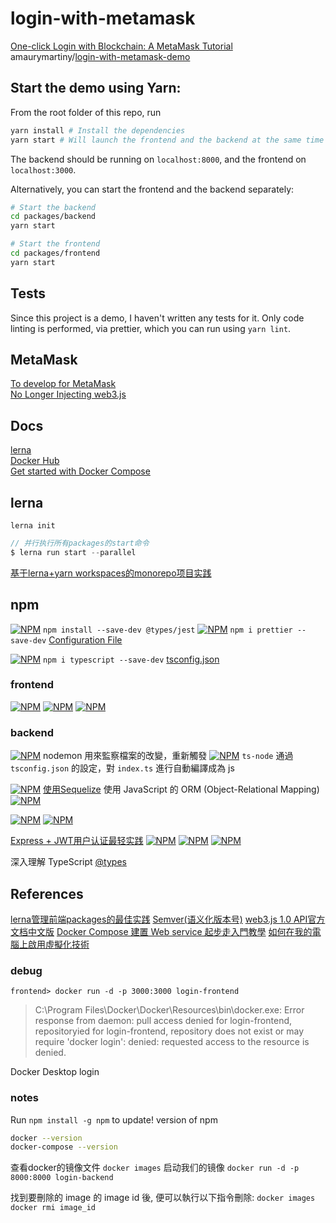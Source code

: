# login-with-metamask

[One-click Login with Blockchain: A MetaMask Tutorial](https://www.toptal.com/ethereum/one-click-login-flows-a-metamask-tutorial)  
amaurymartiny/[login-with-metamask-demo](https://github.com/amaurymartiny/login-with-metamask-demo)  

## Start the demo using Yarn:

From the root folder of this repo, run

```bash
yarn install # Install the dependencies
yarn start # Will launch the frontend and the backend at the same time
```

The backend should be running on `localhost:8000`, and the frontend on `localhost:3000`.

Alternatively, you can start the frontend and the backend separately:

```bash
# Start the backend
cd packages/backend
yarn start

# Start the frontend
cd packages/frontend
yarn start
```

## Tests

Since this project is a demo, I haven't written any tests for it. Only code linting is performed, via prettier, which you can run using `yarn lint`.

## MetaMask

[To develop for MetaMask](https://metamask.github.io/metamask-docs/Main_Concepts/Getting_Started)  
[No Longer Injecting web3.js](https://medium.com/metamask/no-longer-injecting-web3-js-4a899ad6e59e)

## Docs

[lerna](https://lerna.js.org/)  
[Docker Hub](https://hub.docker.com/)  
[Get started with Docker Compose](https://docs.docker.com/compose/gettingstarted/#step-8-experiment-with-some-other-commands)

## lerna

`lerna init`

```js
// 并行执行所有packages的start命令
$ lerna run start --parallel
```

[基于lerna+yarn workspaces的monorepo项目实践](https://juejin.im/post/5c94fdccf265da60fc46a48f)

## npm 

[![NPM](https://nodei.co/npm/@types/jest.png?downloads=true&stars=true)](https://nodei.co/npm/@types/jest/)
`npm install --save-dev @types/jest`
[![NPM](https://nodei.co/npm/prettier.png?downloads=true&stars=true)](https://nodei.co/npm/prettier/)
`npm i prettier --save-dev`
[Configuration File](https://prettier.io/docs/en/configuration.html)

[![NPM](https://nodei.co/npm/typescript.png?downloads=true&stars=true)](https://nodei.co/npm/typescript/)
`npm i typescript --save-dev`
[tsconfig.json](https://www.tslang.cn/docs/handbook/tsconfig-json.html)

### frontend

[![NPM](https://nodei.co/npm/react-blockies.png?downloads=true&stars=true)](https://nodei.co/npm/react-blockies/)
[![NPM](https://nodei.co/npm/web3.png?downloads=true&stars=true)](https://nodei.co/npm/web3)
[![NPM](https://nodei.co/npm/jwt-decode.png?downloads=true&stars=true)](https://nodei.co/npm/jwt-decode)

### backend

[![NPM](https://nodei.co/npm/nodemon.png?downloads=true&stars=true)](https://nodei.co/npm/nodemon/)
nodemon 用來監察檔案的改變，重新觸發
[![NPM](https://nodei.co/npm/ts-node.png?downloads=true&stars=true)](https://nodei.co/npm/ts-node/)
`ts-node` 通過 `tsconfig.json` 的設定，對 `index.ts` 進行自動編譯成為 js


[![NPM](https://nodei.co/npm/sequelize.png?downloads=true&stars=true)](https://nodei.co/npm/sequelize/)
[使用Sequelize](https://www.liaoxuefeng.com/wiki/1022910821149312/1101571555324224) 使用 JavaScript 的 ORM (Object-Relational Mapping)
[![NPM](https://nodei.co/npm/sqlite3.png?downloads=true&stars=true)](https://nodei.co/npm/sqlite3/)

[![NPM](https://nodei.co/npm/ethereumjs-util.png?downloads=true&stars=true)](https://nodei.co/npm/ethereumjs-util/)
[![NPM](https://nodei.co/npm/eth-sig-util.png?downloads=true&stars=true)](https://nodei.co/npm/eth-sig-util/)

[Express + JWT用户认证最轻实践](https://juejin.im/post/5b06c6baf265da0db4791805)
[![NPM](https://nodei.co/npm/express.png?downloads=true&stars=true)](https://nodei.co/npm/express/)
[![NPM](https://nodei.co/npm/express-jwt.png?downloads=true&stars=true)](https://nodei.co/npm/express-jwt/)
[![NPM](https://nodei.co/npm/jsonwebtoken.png?downloads=true&stars=true)](https://nodei.co/npm/jsonwebtoken/)

深入理解 TypeScript [@types](https://jkchao.github.io/typescript-book-chinese/typings/types.html)  

## References

[lerna管理前端packages的最佳实践](https://juejin.im/post/5a989fb451882555731b88c2)
[Semver(语义化版本号)](https://juejin.im/post/5ad413ba6fb9a028b5485866)
[web3.js 1.0 API官方文档中文版](http://cw.hubwiz.com/card/c/web3.js-1.0/) 
[Docker Compose 建置 Web service 起步走入門教學](https://blog.techbridge.cc/2018/09/07/docker-compose-tutorial-intro/)
[如何在我的電腦上啟用虛擬化技術](https://support.bluestacks.com/hc/zh-tw/articles/115003174386-如何在我的電腦上啟用虛擬化技術-VT-)

### debug

`frontend> docker run -d -p 3000:3000 login-frontend`  
> C:\Program Files\Docker\Docker\Resources\bin\docker.exe: Error response from daemon: pull access denied for login-frontend, repositoryied for login-frontend, repository does not exist or may require 'docker login': denied: requested access to the resource is denied.

Docker Desktop login

### notes

 Run `npm install -g npm` to update!  version of npm

```bash
docker --version
docker-compose --version
```

查看docker的镜像文件 `docker images` 
启动我们的镜像 `docker run -d -p 8000:8000 login-backend`


找到要刪除的 image 的 image id 後, 便可以執行以下指令刪除:
`docker images`  
`docker rmi image_id`

 